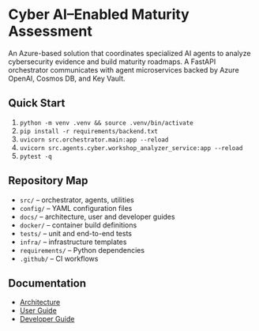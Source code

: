 # Cyber AI–Enabled Maturity Assessment

An Azure-based solution that coordinates specialized AI agents to analyze cybersecurity evidence and build maturity roadmaps. A FastAPI orchestrator communicates with agent microservices backed by Azure OpenAI, Cosmos DB, and Key Vault.

## Quick Start
1. `python -m venv .venv && source .venv/bin/activate`
2. `pip install -r requirements/backend.txt`
3. `uvicorn src.orchestrator.main:app --reload`
4. `uvicorn src.agents.cyber.workshop_analyzer_service:app --reload`
5. `pytest -q`

## Repository Map
- `src/` – orchestrator, agents, utilities
- `config/` – YAML configuration files
- `docs/` – architecture, user and developer guides
- `docker/` – container build definitions
- `tests/` – unit and end-to-end tests
- `infra/` – infrastructure templates
- `requirements/` – Python dependencies
- `.github/` – CI workflows

## Documentation
- [Architecture](docs/architecture/ARCHITECTURE.md)
- [User Guide](docs/user_guide.md)
- [Developer Guide](docs/dev_guide.md)
